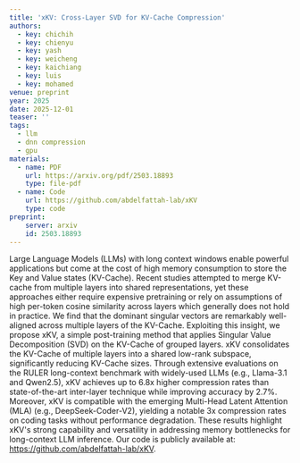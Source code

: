 ```yaml
---
title: 'xKV: Cross-Layer SVD for KV-Cache Compression'
authors:
  - key: chichih
  - key: chienyu
  - key: yash
  - key: weicheng
  - key: kaichiang
  - key: luis
  - key: mohamed
venue: preprint
year: 2025
date: 2025-12-01
teaser: ''
tags:
  - llm
  - dnn compression
  - gpu
materials:
  - name: PDF
    url: https://arxiv.org/pdf/2503.18893
    type: file-pdf
  - name: Code
    url: https://github.com/abdelfattah-lab/xKV
    type: code
preprint:
    server: arxiv
    id: 2503.18893
---
```

Large Language Models (LLMs) with long context windows enable powerful applications but come at the cost of high memory consumption to store the Key and Value states (KV-Cache). Recent studies attempted to merge KV-cache from multiple layers into shared representations, yet these approaches either require expensive pretraining or rely on assumptions of high per-token cosine similarity across layers which generally does not hold in practice. We find that the dominant singular vectors are remarkably well-aligned across multiple layers of the KV-Cache. Exploiting this insight, we propose xKV, a simple post-training method that applies Singular Value Decomposition (SVD) on the KV-Cache of grouped layers. xKV consolidates the KV-Cache of multiple layers into a shared low-rank subspace, significantly reducing KV-Cache sizes. Through extensive evaluations on the RULER long-context benchmark with widely-used LLMs (e.g., Llama-3.1 and Qwen2.5), xKV achieves up to 6.8x higher compression rates than state-of-the-art inter-layer technique while improving accuracy by 2.7%. Moreover, xKV is compatible with the emerging Multi-Head Latent Attention (MLA) (e.g., DeepSeek-Coder-V2), yielding a notable 3x compression rates on coding tasks without performance degradation. These results highlight xKV's strong capability and versatility in addressing memory bottlenecks for long-context LLM inference. Our code is publicly available at: https://github.com/abdelfattah-lab/xKV.
